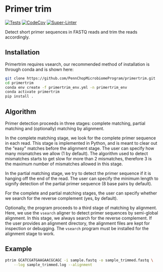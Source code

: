 # Primer trim

<!-- Begin badges -->
[![Tests](https://github.com/PennChopMicrobiomeProgram/primertrim/actions/workflows/tests.yml/badge.svg)](https://github.com/PennChopMicrobiomeProgram/primertrim/actions/workflows/tests.yml)
[![CodeCov](https://github.com/PennChopMicrobiomeProgram/primertrim/actions/workflows/codecov.yml/badge.svg)](https://github.com/PennChopMicrobiomeProgram/primertrim/actions/workflows/codecov.yml)
[![Super-Linter](https://github.com/PennChopMicrobiomeProgram/primertrim/actions/workflows/linter.yml/badge.svg)](https://github.com/PennChopMicrobiomeProgram/primertrim/actions/workflows/linter.yml)
<!--  End badges  -->

Detect short primer sequences in FASTQ reads and trim the reads accordingly.

## Installation

Primertrim requires vsearch, our recommended method of installation is through conda and is shown here:

```bash
git clone https://github.com/PennChopMicrobiomeProgram/primertrim.git
cd primertrim
conda env create -f primertrim_env.yml -n primertrim_env
conda activate primertrim
pip install .
```

## Algorithm

Primer detection proceeds in three stages: complete matching, partial
matching and (optionally) matching by alignment.

In the complete matching stage, we look for the complete primer
sequence in each read. This stage is implemented in Python, and is
meant to clear out the "easy" matches before the alignment stage. The
user can specify how many mismatches we allow (1 by default). The
algorithm used to detect mismatches starts to get slow for more than 2
mismatches, therefore 3 is the maximum number of mismatches allowed in
this stage.

In the partial matching stage, we try to detect the primer sequence if
it is hanging off the end of the read. The user can specify the
minimum length to signify detection of the partial primer sequence (8
base pairs by default).

For the complete and partial matching stages, the user can specify
whether we search for the reverse complement (yes, by default).

Optionally, the program proceeds to a third stage of matching by
alignment. Here, we use the `vsearch` aligner to detect primer
sequences by semi-global alignment. In this stage, we always search
for the reverse complement. If the user provides an alignment
directory, the alignment files are kept for inspection or
debugging. The `vsearch` program must be installed for the alignment
stage to work.

## Example

```bash
ptrim GCATCGATGAAGAACGCAGC -i sample.fastq -o sample_trimmed.fastq \
    --log sample_trimmed.log --alignment
```
